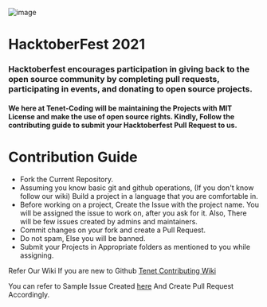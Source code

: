 ![image](https://user-images.githubusercontent.com/79367883/134555213-99ddbb47-fbac-4769-9cdb-4de31dac3bc0.png)

# HacktoberFest 2021
### Hacktoberfest encourages participation in giving back to the open source community by completing pull requests, participating in events, and donating to open source projects.

#### We here at Tenet-Coding will be maintaining the Projects with MIT License and make the use of open source rights. Kindly, Follow the contributing guide to submit your Hacktoberfest Pull Request to us.

# Contribution Guide

- Fork the Current Repository.
- Assuming you know basic git and github operations, (If you don't know follow our wiki) Build a project in a language that you are comfortable in. 
- Before working on a project, Create the Issue with the project name. You will be assigned the issue to work on, after you ask for it. Also, There will be few issues created by admins and maintainers.
- Commit changes on your fork and create a Pull Request.
- Do not spam, Else you will be banned.
- Submit your Projects in Appropriate folders as mentioned to you while assigning.


Refer Our Wiki If you are new to Github 
[Tenet Contributing Wiki](https://github.com/Tenet-Coding/Hacktoberfest-Projects/wiki/Pull-Requests-!)

You can refer to Sample Issue Created [here](https://github.com/Tenet-Coding/Hacktoberfest-Projects/issues/1)
And Create Pull Request Accordingly.
